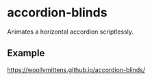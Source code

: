 # accordion-blinds

Animates a horizontal accordion scriptlessly.

## Example

https://woollymittens.github.io/accordion-blinds/
